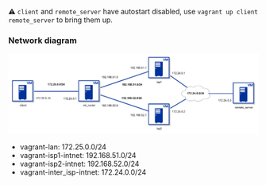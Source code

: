 :warning: `client` and `remote_server` have autostart disabled, use `vagrant up client remote_server` to bring them up.
### Network diagram
![network_diagram](docs/network_diagram.png)

* vagrant-lan: 172.25.0.0/24
* vagrant-isp1-intnet: 192.168.51.0/24
* vagrant-isp2-intnet: 192.168.52.0/24
* vagrant-inter_isp-intnet: 172.24.0.0/24
